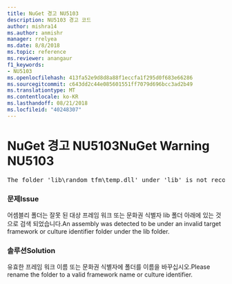 ```yaml
---
title: NuGet 경고 NU5103
description: NU5103 경고 코드
author: mishra14
ms.author: anmishr
manager: rrelyea
ms.date: 8/8/2018
ms.topic: reference
ms.reviewer: anangaur
f1_keywords:
- NU5103
ms.openlocfilehash: 413fa52e9d8d8a88f1eccfa1f295d0f683e66286
ms.sourcegitcommit: c643dd2c44e085601551ff7079d696bcc3ad2b49
ms.translationtype: MT
ms.contentlocale: ko-KR
ms.lasthandoff: 08/21/2018
ms.locfileid: "40248307"
---
```

# <a name="nuget-warning-nu5103"></a><span data-ttu-id="a12f8-103">NuGet 경고 NU5103</span><span class="sxs-lookup"><span data-stu-id="a12f8-103">NuGet Warning NU5103</span></span>
<pre>The folder 'lib\random_tfm\temp.dll' under 'lib' is not recognized as a valid framework name or a supported culture identifier. Rename it to a valid framework name or culture identifier.</pre>

### <a name="issue"></a><span data-ttu-id="a12f8-104">문제</span><span class="sxs-lookup"><span data-stu-id="a12f8-104">Issue</span></span>

<span data-ttu-id="a12f8-105">어셈블리 폴더는 잘못 된 대상 프레임 워크 또는 문화권 식별자 lib 폴더 아래에 있는 것으로 검색 되었습니다.</span><span class="sxs-lookup"><span data-stu-id="a12f8-105">An assembly was detected to be under an invalid target framework or culture identifier folder under the lib folder.</span></span>


### <a name="solution"></a><span data-ttu-id="a12f8-106">솔루션</span><span class="sxs-lookup"><span data-stu-id="a12f8-106">Solution</span></span>

<span data-ttu-id="a12f8-107">유효한 프레임 워크 이름 또는 문화권 식별자에 폴더를 이름을 바꾸십시오.</span><span class="sxs-lookup"><span data-stu-id="a12f8-107">Please rename the folder to a valid framework name or culture identifier.</span></span>

